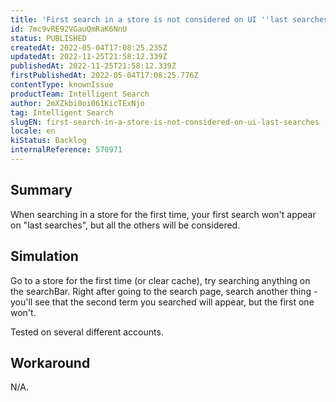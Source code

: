 ```yaml
---
title: 'First search in a store is not considered on UI ''last searches'''
id: 7mc9vRE92VGauQmRaK6NnU
status: PUBLISHED
createdAt: 2022-05-04T17:08:25.235Z
updatedAt: 2022-11-25T21:58:12.339Z
publishedAt: 2022-11-25T21:58:12.339Z
firstPublishedAt: 2022-05-04T17:08:25.776Z
contentType: knownIssue
productTeam: Intelligent Search
author: 2mXZkbi0oi061KicTExNjo
tag: Intelligent Search
slugEN: first-search-in-a-store-is-not-considered-on-ui-last-searches
locale: en
kiStatus: Backlog
internalReference: 570971
---
```


## Summary


When searching in a store for the first time, your first search won't appear on "last searches", but all the others will be considered.



## Simulation


Go to a store for the first time (or clear cache), try searching anything on the searchBar. Right after going to the search page, search another thing - you'll see that the second term you searched will appear, but the first one won't.

Tested on several different accounts.



## Workaround


N/A.

